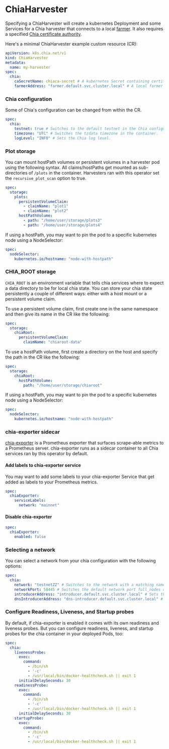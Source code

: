 # ChiaHarvester

Specifying a ChiaHarvester will create a kubernetes Deployment and some Services for a Chia harvester that connects to a local [farmer](chiafarmer.md). It also requires a specified [Chia certificate authority](chiaca.md).

Here's a minimal ChiaHarvester example custom resource (CR):

```yaml
apiVersion: k8s.chia.net/v1
kind: ChiaHarvester
metadata:
  name: my-harvester
spec:
  chia:
    caSecretName: chiaca-secret # A kubernetes Secret containing certificate authority files
    farmerAddress: "farmer.default.svc.cluster.local" # A local farmer using kubernetes DNS names
```

### Chia configuration

Some of Chia's configuration can be changed from within the CR.

```yaml
spec:
  chia:
    testnet: true # Switches to the default testnet in the Chia configuration file.
    timezone: "UTC" # Switches the tzdata timezone in the container.
    logLevel: "INFO" # Sets the Chia log level.
```

### Plot storage

You can mount hostPath volumes or persistent volumes in a harvester pod using the following syntax. All claims/hostPaths get mounted as sub-directories of `/plots` in the container. Harvesters ran with this operator set the `recursive_plot_scan` option to true.

```yaml
spec:
  storage:
    plots:
      persistentVolumeClaim:
        - claimName: "plot1"
        - claimName: "plot2"
      hostPathVolume:
        - path: "/home/user/storage/plots3"
        - path: "/home/user/storage/plots4"
```

If using a hostPath, you may want to pin the pod to a specific kubernetes node using a NodeSelector:

```yaml
spec:
  nodeSelector:
    kubernetes.io/hostname: "node-with-hostpath"
```

### CHIA_ROOT storage

`CHIA_ROOT` is an environment variable that tells chia services where to expect a data directory to be for local chia state. You can store your chia state persistently a couple of different ways: either with a host mount or a persistent volume claim.


To use a persistent volume claim, first create one in the same namespace and then give its name in the CR like the following:

```yaml
spec:
  storage:
    chiaRoot:
      persistentVolumeClaim:
        claimName: "chiaroot-data"
```

To use a hostPath volume, first create a directory on the host and specify the path in the CR like the following:

```yaml
spec:
  storage:
    chiaRoot:
      hostPathVolume:
        path: "/home/user/storage/chiaroot"
```

If using a hostPath, you may want to pin the pod to a specific kubernetes node using a NodeSelector:

```yaml
spec:
  nodeSelector:
    kubernetes.io/hostname: "node-with-hostpath"
```

### chia-exporter sidecar

[chia-exporter](https://github.com/chia-network/chia-exporter) is a Prometheus exporter that surfaces scrape-able metrics to a Prometheus server. chia-exporter runs as a sidecar container to all Chia services ran by this operator by default. 

#### Add labels to chia-exporter service

You may want to add some labels to your chia-exporter Service that get added as labels to your Prometheus metrics.

```yaml
spec:
  chiaExporter:
    serviceLabels:
      network: "mainnet"
```

#### Disable chia-exporter

```yaml
spec:
  chiaExporter:
    enabled: false
```

### Selecting a network

You can select a network from your chia configuration with the following options:

```yaml
spec:
  chia:
    network: "testnetZZ" # Switches to the network with a matching name in the chia config file.
    networkPort: 58445 # Switches the default network port full_nodes connect with.
    introducerAddress: "introducer.default.svc.cluster.local" # Sets the introducer address used in the chia config file.
    dnsIntroducerAddress: "dns-introducer.default.svc.cluster.local" # Sets the DNS introducer address used in the chia config file.
```

### Configure Readiness, Liveness, and Startup probes

By default, if chia-exporter is enabled it comes with its own readiness and liveness probes. But you can configure readiness, liveness, and startup probes for the chia container in your deployed Pods, too:

```yaml
spec:
  chia:
    livenessProbe:
      exec:
        command:
          - /bin/sh
          - '-c'
          - /usr/local/bin/docker-healthcheck.sh || exit 1
      initialDelaySeconds: 30
    readinessProbe:
      exec:
        command:
          - /bin/sh
          - '-c'
          - /usr/local/bin/docker-healthcheck.sh || exit 1
      initialDelaySeconds: 30
    startupProbe:
      exec:
        command:
          - /bin/sh
          - '-c'
          - /usr/local/bin/docker-healthcheck.sh || exit 1
```
